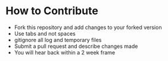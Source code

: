How to Contribute
=================

* Fork this repository and add changes to your forked version
* Use tabs and not spaces
* gitignore all log and temporary files
* Submit a pull request and describe changes made
* You will hear back within a 2 week frame

